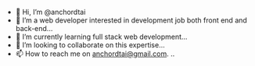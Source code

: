 - 👋 Hi, I’m @anchordtai
- 👀 I’m a web developer interested in development job both front end and back-end...
- 🌱 I’m currently learning full stack web development...
- 💞️ I’m looking to collaborate on this expertise...
- 📫 How to reach me on anchordtai@gmail.com. ..

<!---
anchordtai/anchordtai is a ✨ special ✨ repository because its `README.md` (this file) appears on your GitHub profile.
You can click the Preview link to take a look at your changes.
--->
